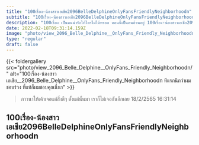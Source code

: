 ```yaml
---
title: "100เรื่อง-น้องสาวเอเชีย2096BelleDelphineOnlyFansFriendlyNeighborhoodn"
subtitle: "100เรื่อง-น้องสาวเอเชีย2096BelleDelphineOnlyFansFriendlyNeighborhoodn ในคาเฟ่มีกาแฟ ในใจแกมีเราบ้างป่ะ"
description: "100เรื่อง เป็นคนน่ารักให้ใครไม่ได้หรอก ตอนนี้เป็นคนอ้วนอยู่ 100เรื่อง-น้องสาวเอเชีย2096BelleDelphineOnlyFansFriendlyNeighborhoodn 18/2/2565 16:31:14"
date: 2022-02-18T09:31:14.159Z
image: "photo/view_2096_Belle_Delphine__OnlyFans_Friendly_Neighborhoodn/2096_1_qmA3pUKbs6ZTPMiHK4EF.jpg"
type: "regular"
draft: false
---
```


{{< foldergallery src="photo/view_2096_Belle_Delphine__OnlyFans_Friendly_Neighborhoodn/" alt="100เรื่อง-น้องสาวเอเชีย__2096_Belle_Delphine__OnlyFans_Friendly_Neighborhoodn ทีแรกนึกว่าผมชอบร่วง ที่แท้ก็ผมชอบคุณนี่นา" >}}


> ภาวนาให้เค้าเจอแต่สิ่งดีๆ ตั้งแต่นั้นมา เราก็ไม่เจอกันอีกเลย 18/2/2565 16:31:14

## 100เรื่อง-น้องสาวเอเชีย2096BelleDelphineOnlyFansFriendlyNeighborhoodn
